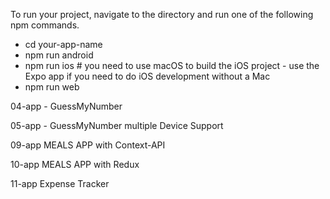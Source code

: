 To run your project, navigate to the directory and run one of the following npm commands.

- cd your-app-name
- npm run android
- npm run ios # you need to use macOS to build the iOS project - use the Expo app if you need to do iOS development without a Mac
- npm run web


04-app - GuessMyNumber

05-app - GuessMyNumber 
multiple Device Support

09-app MEALS APP with Context-API

10-app MEALS APP with Redux

11-app Expense Tracker


